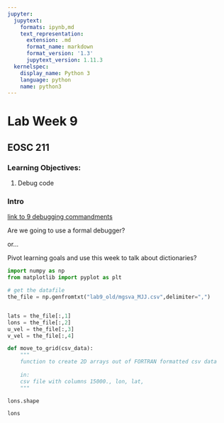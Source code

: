 ```yaml
---
jupyter:
  jupytext:
    formats: ipynb,md
    text_representation:
      extension: .md
      format_name: markdown
      format_version: '1.3'
      jupytext_version: 1.11.3
  kernelspec:
    display_name: Python 3
    language: python
    name: python3
---
```


# Lab Week 9

## EOSC 211

### Learning Objectives:

1. Debug code

### Intro

[link to 9 debugging commandments](https://www.tygertec.com/9-rules-debugging/)

Are we going to use a formal debugger? 

or...

Pivot learning goals and use this week to talk about dictionaries?

```python
import numpy as np
from matplotlib import pyplot as plt
```

```python
# get the datafile
the_file = np.genfromtxt("lab9_old/mgsva_MJJ.csv",delimiter=",")


lats = the_file[:,1]
lons = the_file[:,2]
u_vel = the_file[:,3]
v_vel = the_file[:,4]
```

```python
def move_to_grid(csv_data):
    """
    function to create 2D arrays out of FORTRAN formatted csv data
    
    in:
    csv file with columns 15000., lon, lat, 
    """
```

```python
lons.shape
```

```python
lons
```

```python

```

```python

```

```python

```

```python

```
